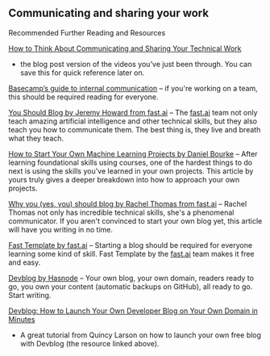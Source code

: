 ## Communicating and sharing your work
Recommended Further Reading and Resources

[How to Think About Communicating and Sharing Your Technical Work](https://www.mrdbourke.com/how-to-think-about-communicating-and-sharing-your-work/) 
  - the blog post version of the videos you've just been through. You can save this for quick reference later on.

[Basecamp’s guide to internal communication](https://basecamp.com/guides/how-we-communicate) 
  – if you're working on a team, this should be required reading for everyone.

[You Should Blog by Jeremy Howard from fast.ai](https://www.fast.ai/2020/01/16/fast_template/#you-should-blog) 
  – The [fast.ai](http://fast.ai/) 
  team not only teach amazing artificial intelligence and other technical skills, but they also teach you how to communicate them. The best thing is, they live and breath what they teach.

[How to Start Your Own Machine Learning Projects by Daniel Bourke](https://www.mrdbourke.com/how-to-start-your-own-machine-learning-projects/) 
  – After learning foundational skills using courses, one of the hardest things to do next is using the skills you've learned in your own projects. This article by yours truly gives a deeper breakdown into how to approach your own projects.

[Why you (yes, you) should blog by Rachel Thomas from fast.ai](https://medium.com/@racheltho/why-you-yes-you-should-blog-7d2544ac1045) 
  – Rachel Thomas not only has incredible technical skills, she's a phenomenal communicator. If you aren't convinced to start your own blog yet, this article will have you writing in no time.

[Fast Template by fast.ai](https://www.fast.ai/2020/01/16/fast_template/) 
  – Starting a blog should be required for everyone learning some kind of skill. Fast Template by the [fast.ai](http://fast.ai/) team makes it free and easy.

[Devblog by Hasnode](https://hashnode.com/devblog) 
  – Your own blog, your own domain, readers ready to go, you own your content (automatic backups on GitHub), all ready to go. Start writing.

[Devblog: How to Launch Your Own Developer Blog on Your Own Domain in Minutes](https://www.freecodecamp.org/news/devblog-launch-your-developer-blog-own-domain/) 
  - A great tutorial from Quincy Larson on how to launch your own free blog with Devblog (the resource linked above).

